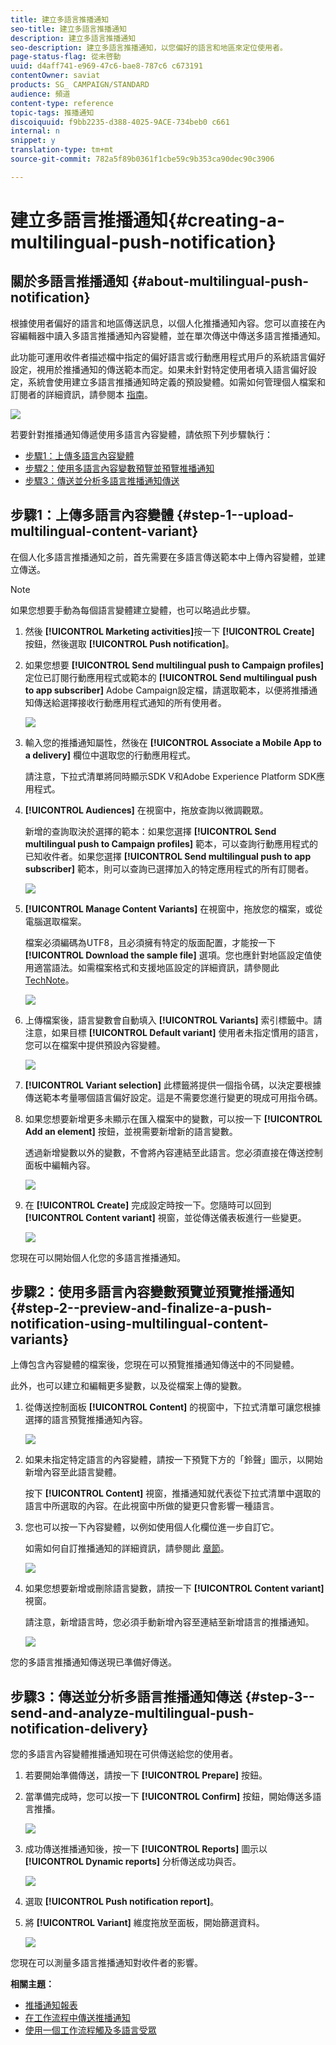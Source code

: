 ```yaml
---
title: 建立多語言推播通知
seo-title: 建立多語言推播通知
description: 建立多語言推播通知
seo-description: 建立多語言推播通知，以您偏好的語言和地區來定位使用者。
page-status-flag: 從未啓動
uuid: d4aff741-e969-47c6-bae8-787c6 c673191
contentOwner: saviat
products: SG_ CAMPAIGN/STANDARD
audience: 頻道
content-type: reference
topic-tags: 推播通知
discoiquuid: f9bb2235-d388-4025-9ACE-734beb0 c661
internal: n
snippet: y
translation-type: tm+mt
source-git-commit: 782a5f89b0361f1cbe59c9b353ca90dec90c3906

---
```



# 建立多語言推播通知{#creating-a-multilingual-push-notification}

## 關於多語言推播通知 {#about-multilingual-push-notification}

根據使用者偏好的語言和地區傳送訊息，以個人化推播通知內容。您可以直接在內容編輯器中讀入多語言推播通知內容變體，並在單次傳送中傳送多語言推播通知。

此功能可運用收件者描述檔中指定的偏好語言或行動應用程式用戶的系統語言偏好設定，視用於推播通知的傳送範本而定。如果未針對特定使用者填入語言偏好設定，系統會使用建立多語言推播通知時定義的預設變體。如需如何管理個人檔案和訂閱者的詳細資訊，請參閱本 [指南](../../audiences/using/about-profiles-and-audiences.md)。

![](assets/multivariant_push_1.png)

若要針對推播通知傳遞使用多語言內容變體，請依照下列步驟執行：

* [步驟1：上傳多語言內容變體](../../channels/using/creating-a-multilingual-push-notification.md#step-1--upload-multilingual-content-variant)
* [步驟2：使用多語言內容變數預覽並預覽推播通知](../../channels/using/creating-a-multilingual-push-notification.md#step-2--preview-and-finalize-a-push-notification-using-multilingual-content-variants)
* [步驟3：傳送並分析多語言推播通知傳送](../../channels/using/creating-a-multilingual-push-notification.md#step-3--send-and-analyze-multilingual-push-notification-delivery)

## 步驟1：上傳多語言內容變體 {#step-1--upload-multilingual-content-variant}

在個人化多語言推播通知之前，首先需要在多語言傳送範本中上傳內容變體，並建立傳送。

>[!NOTE]
>
>如果您想要手動為每個語言變體建立變體，也可以略過此步驟。

1. 然後 **[!UICONTROL Marketing activities]**&#x200B;按一下 **[!UICONTROL Create]** 按鈕，然後選取 **[!UICONTROL Push notification]**。
1. 如果您想要 **[!UICONTROL Send multilingual push to Campaign profiles]** 定位已訂閱行動應用程式或範本的 **[!UICONTROL Send multilingual push to app subscriber]** Adobe Campaign設定檔，請選取範本，以便將推播通知傳送給選擇接收行動應用程式通知的所有使用者。

   ![](assets/multivariant_push_2.png)

1. 輸入您的推播通知屬性，然後在 **[!UICONTROL Associate a Mobile App to a delivery]** 欄位中選取您的行動應用程式。

   請注意，下拉式清單將同時顯示SDK V和Adobe Experience Platform SDK應用程式。

1. **[!UICONTROL Audiences]** 在視窗中，拖放查詢以微調觀眾。

   新增的查詢取決於選擇的範本：如果您選擇 **[!UICONTROL Send multilingual push to Campaign profiles]** 範本，可以查詢行動應用程式的已知收件者。如果您選擇 **[!UICONTROL Send multilingual push to app subscriber]** 範本，則可以查詢已選擇加入的特定應用程式的所有訂閱者。

   ![](assets/push_notif_audience.png)

1. **[!UICONTROL Manage Content Variants]** 在視窗中，拖放您的檔案，或從電腦選取檔案。

   檔案必須編碼為UTF8，且必須擁有特定的版面配置，才能按一下 **[!UICONTROL Download the sample file]** 選項。您也應針對地區設定值使用適當語法。如需檔案格式和支援地區設定的詳細資訊，請參閱此 [TechNote](http://helpx.adobe.com/campaign/kb/acs-generate-csv-multilingual-push.html)。

   ![](assets/multivariant_push_4.png)

1. 上傳檔案後，語言變數會自動填入 **[!UICONTROL Variants]** 索引標籤中。請注意，如果目標 **[!UICONTROL Default variant]** 使用者未指定慣用的語言，您可以在檔案中提供預設內容變體。

   ![](assets/multivariant_push_5.png)

1. **[!UICONTROL Variant selection]** 此標籤將提供一個指令碼，以決定要根據傳送範本考量哪個語言偏好設定。這是不需要您進行變更的現成可用指令碼。
1. 如果您想要新增更多未顯示在匯入檔案中的變數，可以按一下 **[!UICONTROL Add an element]** 按鈕，並視需要新增新的語言變數。

   透過新增變數以外的變數，不會將內容連結至此語言。您必須直接在傳送控制面板中編輯內容。

   ![](assets/multivariant_push_6.png)

1. 在 **[!UICONTROL Create]** 完成設定時按一下。您隨時可以回到 **[!UICONTROL Content variant]** 視窗，並從傳送儀表板進行一些變更。

   ![](assets/multivariant_push_8.png)

您現在可以開始個人化您的多語言推播通知。

## 步驟2：使用多語言內容變數預覽並預覽推播通知 {#step-2--preview-and-finalize-a-push-notification-using-multilingual-content-variants}

上傳包含內容變體的檔案後，您現在可以預覽推播通知傳送中的不同變體。

此外，也可以建立和編輯更多變數，以及從檔案上傳的變數。

1. 從傳送控制面板 **[!UICONTROL Content]** 的視窗中，下拉式清單可讓您根據選擇的語言預覽推播通知內容。

   ![](assets/multivariant_push_7.png)

1. 如果未指定特定語言的內容變體，請按一下預覽下方的「鈴聲」圖示，以開始新增內容至此語言變體。

   按下 **[!UICONTROL Content]** 視窗，推播通知就代表從下拉式清單中選取的語言中所選取的內容。在此視窗中所做的變更只會影響一種語言。

1. 您也可以按一下內容變體，以例如使用個人化欄位進一步自訂它。

   如需如何自訂推播通知的詳細資訊，請參閱此 [章節](../../channels/using/customizing-a-push-notification.md)。

   ![](assets/multivariant_push_9.png)

1. 如果您想要新增或刪除語言變數，請按一下 **[!UICONTROL Content variant]** 視窗。

   請注意，新增語言時，您必須手動新增內容至連結至新增語言的推播通知。

   ![](assets/multivariant_push_10.png)

您的多語言推播通知傳送現已準備好傳送。

## 步驟3：傳送並分析多語言推播通知傳送 {#step-3--send-and-analyze-multilingual-push-notification-delivery}

您的多語言內容變體推播通知現在可供傳送給您的使用者。

1. 若要開始準備傳送，請按一下 **[!UICONTROL Prepare]** 按鈕。
1. 當準備完成時，您可以按一下 **[!UICONTROL Confirm]** 按鈕，開始傳送多語言推播。

   ![](assets/multivariant_push_12.png)

1. 成功傳送推播通知後，按一下 **[!UICONTROL Reports]** 圖示以 **[!UICONTROL Dynamic reports]** 分析傳送成功與否。

   ![](assets/multivariant_push_13.png)

1. 選取 **[!UICONTROL Push notification report]**。
1. 將 **[!UICONTROL Variant]** 維度拖放至面板，開始篩選資料。

   ![](assets/multivariant_push_11.png)

您現在可以測量多語言推播通知對收件者的影響。

**相關主題：**

* [推播通知報表](../../reporting/using/push-notification-report.md)
* [在工作流程中傳送推播通知](../../automating/using/push-notification-delivery.md)
* [使用一個工作流程觸及多語言受眾](https://helpx.adobe.com/campaign/kb/simplify-campaign-management.html#Engageyourcustomersateverystep)
